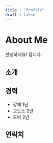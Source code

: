 ```yaml
---
title : "Profile"
draft : false
---
```


# About Me
안녕하세요! 접니다.

## 소개

## 경력
- 깡패 1년
- 교도소 2년
- 도박 2년

## 연락처